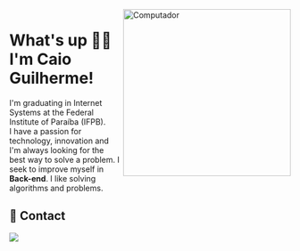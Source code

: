 <img src="https://raw.githubusercontent.com/MicaelliMedeiros/micaellimedeiros/master/image/computer-illustration.png" min-width="300px" max-width="300px" width="300px" align="right" alt="Computador">

# What's up 👋🏼 I'm Caio Guilherme!

<p align="left"> 
  
I'm graduating in Internet Systems at the Federal Institute of Paraíba (IFPB). <br>
I have a passion for technology, innovation and I'm always looking for the best way to solve a problem. I seek to improve myself in **Back-end**. I like solving algorithms and problems.
</p>

## 📲 Contact

<p align="left">

  <a href="https://www.linkedin.com/in/caio-guilherme-880675202/" alt="Linkedin">
  <img src="https://img.shields.io/badge/-Linkedin-0e76a8?style=flat-square&logo=Linkedin&logoColor=white&link=LINK-DO-SEU-LINKEDIN" /></a>

<!--   <a href="https://www.instagram.com/agmcaio/" alt="Instagram">
  <img src="https://img.shields.io/badge/-Instagram-DF0174?style=flat-square&labelColor=DF0174&logo=instagram&logoColor=white&link=LINK-DO-SEU-INSTAGRAM"/></a> -->
</p>  
